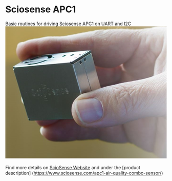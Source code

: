 # Sciosense APC1
Basic routines for driving Sciosense APC1 on UART and I2C
![APC1](./pic/Close-up-APC1-in-hand.jpg)<br><br>
Find more details on [ScioSense Website](https://www.sciosense.com) and under the [product description] (https://www.sciosense.com/apc1-air-quality-combo-sensor/)


